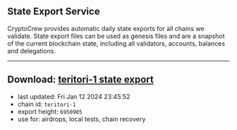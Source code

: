 ## State Export Service
CryptoCrew provides automatic daily state exports for all chains we validate. State export files can be used as genesis files and are a snapshot of the current blockchain state, including all validators, accounts, balances and delegations.

---
**Download: [teritori-1 state export](https://dl.ccvalidators.com/SERVICE/teritori/teritori-1_export_6950905.json)**
---

- last updated: Fri Jan 12 2024 23:45:52
- chain id: `teritori-1`
- export height: `6950905`
- use for: airdrops, local tests, chain recovery
